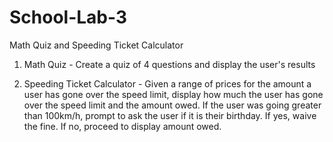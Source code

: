 # School-Lab-3

Math Quiz and Speeding Ticket Calculator

1) Math Quiz -
Create a quiz of 4 questions and display the user's results

2) Speeding Ticket Calculator -
Given a range of prices for the amount a user has gone over the 
speed limit, display how much the user has gone over the speed 
limit and the amount owed.  If the user was going greater than 
100km/h, prompt to ask the user if it is their birthday. If yes, 
waive the fine. If no, proceed to display amount owed.
